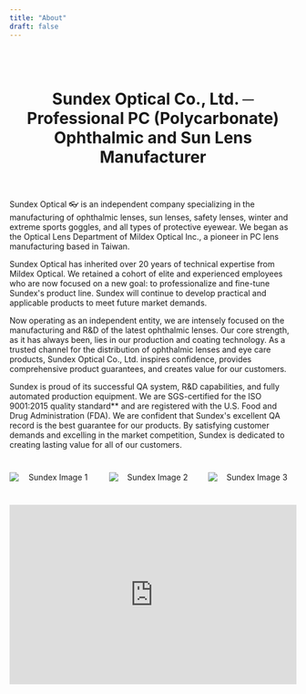```yaml
---
title: "About"
draft: false
---
```


<!DOCTYPE html>
<html lang="en">
<head>
    <meta charset="UTF-8">
    <meta name="viewport" content="width=device-width, initial-scale=1.0">
    <title>About Sundex Optical</title>
    <style>
        /* Simple styling for the image row for better display */
        .image-gallery {
            display: flex;
            justify-content: space-between; 
            margin: 40px 0; 
            gap: 20px; 
        }
        .image-gallery div {
            flex: 1; /* Make all three images take up equal space */
            text-align: center;
        }
        .image-gallery img {
            max-width: 100%;
            height: auto;
            display: block; 
        }
        .youtube-container {
            margin-top: 40px; 
            text-align: center; 
        }
        .youtube-container iframe {
            max-width: 100%;
        }
        h1 {
            margin-bottom: 20px; /* Space below the main heading */
        }
    </style>
</head>
<body>
<br>
<br>
<header>
    <h1>Sundex Optical Co., Ltd. ─ Professional PC (Polycarbonate) Ophthalmic and Sun Lens Manufacturer</h1>
</header>

<main>
    <p>Sundex Optical 👓 is an independent company specializing in the manufacturing of ophthalmic lenses, sun lenses, safety lenses, winter and extreme sports goggles, and all types of protective eyewear. We began as the Optical Lens Department of Mildex Optical Inc., a pioneer in PC lens manufacturing based in Taiwan.</p>
    <p>Sundex Optical has inherited over 20 years of technical expertise from Mildex Optical. We retained a cohort of elite and experienced employees who are now focused on a new goal: to professionalize and fine-tune Sundex's product line. Sundex will continue to develop practical and applicable products to meet future market demands.</p>
    <p>Now operating as an independent entity, we are intensely focused on the manufacturing and R&D of the latest ophthalmic lenses. Our core strength, as it has always been, lies in our production and coating technology. As a trusted channel for the distribution of ophthalmic lenses and eye care products, Sundex Optical Co., Ltd. inspires confidence, provides comprehensive product guarantees, and creates value for our customers.</p>
    <p>Sundex is proud of its successful QA system, R&D capabilities, and fully automated production equipment. We are SGS-certified for the ISO 9001:2015 quality standard** and are registered with the U.S. Food and Drug Administration (FDA). We are confident that Sundex's excellent QA record is the best guarantee for our products. By satisfying customer demands and excelling in the market competition, Sundex is dedicated to creating lasting value for all of our customers.</p>
    <div class="image-gallery">
        <div><img src="/images/sgs.png" alt="Sundex Image 1"></div> 
        <div><img src="/images/ce.png" alt="Sundex Image 2"></div>
        <div><img src="/images/fda.png" alt="Sundex Image 3"></div>
    </div>
    <div class="youtube-container">
        <iframe width="560" height="315" src="https://www.youtube.com/embed/4t74z3rVqLE?si=nWUABgnt0CTLVsYl" title="YouTube video player" frameborder="0" allow="accelerometer; autoplay; clipboard-write; encrypted-media; gyroscope; picture-in-picture; web-share" referrerpolicy="strict-origin-when-cross-origin" allowfullscreen></iframe>
    </div>
</main>
<footer>
    </footer>
</body>
</html>
